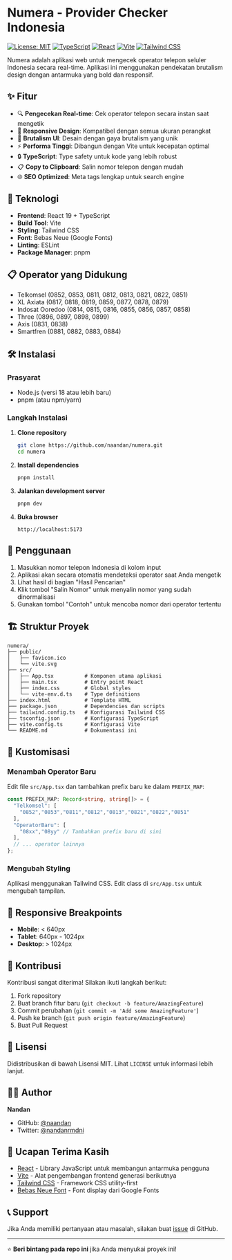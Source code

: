 # Numera - Provider Checker Indonesia

[![License: MIT](https://img.shields.io/badge/License-MIT-yellow.svg)](https://opensource.org/licenses/MIT)
[![TypeScript](https://img.shields.io/badge/TypeScript-007ACC?logo=typescript&logoColor=white)](https://www.typescriptlang.org/)
[![React](https://img.shields.io/badge/React-20232A?logo=react&logoColor=61DAFB)](https://reactjs.org/)
[![Vite](https://img.shields.io/badge/Vite-646CFF?logo=vite&logoColor=white)](https://vitejs.dev/)
[![Tailwind CSS](https://img.shields.io/badge/Tailwind_CSS-38B2AC?logo=tailwind-css&logoColor=white)](https://tailwindcss.com/)

Numera adalah aplikasi web untuk mengecek operator telepon seluler Indonesia secara real-time. Aplikasi ini menggunakan pendekatan brutalism design dengan antarmuka yang bold dan responsif.

## ✨ Fitur

- 🔍 **Pengecekan Real-time**: Cek operator telepon secara instan saat mengetik
- 📱 **Responsive Design**: Kompatibel dengan semua ukuran perangkat
- 🎨 **Brutalism UI**: Desain dengan gaya brutalism yang unik
- ⚡ **Performa Tinggi**: Dibangun dengan Vite untuk kecepatan optimal
- 🔒 **TypeScript**: Type safety untuk kode yang lebih robust
- 📋 **Copy to Clipboard**: Salin nomor telepon dengan mudah
- 🌐 **SEO Optimized**: Meta tags lengkap untuk search engine

## 🚀 Teknologi

- **Frontend**: React 19 + TypeScript
- **Build Tool**: Vite
- **Styling**: Tailwind CSS
- **Font**: Bebas Neue (Google Fonts)
- **Linting**: ESLint
- **Package Manager**: pnpm

## 📋 Operator yang Didukung

- Telkomsel (0852, 0853, 0811, 0812, 0813, 0821, 0822, 0851)
- XL Axiata (0817, 0818, 0819, 0859, 0877, 0878, 0879)
- Indosat Ooredoo (0814, 0815, 0816, 0855, 0856, 0857, 0858)
- Three (0896, 0897, 0898, 0899)
- Axis (0831, 0838)
- Smartfren (0881, 0882, 0883, 0884)

## 🛠️ Instalasi

### Prasyarat

- Node.js (versi 18 atau lebih baru)
- pnpm (atau npm/yarn)

### Langkah Instalasi

1. **Clone repository**
   ```bash
   git clone https://github.com/naandan/numera.git
   cd numera
   ```

2. **Install dependencies**
   ```bash
   pnpm install
   ```

3. **Jalankan development server**
   ```bash
   pnpm dev
   ```

4. **Buka browser**
   ```
   http://localhost:5173
   ```

## 📖 Penggunaan

1. Masukkan nomor telepon Indonesia di kolom input
2. Aplikasi akan secara otomatis mendeteksi operator saat Anda mengetik
3. Lihat hasil di bagian "Hasil Pencarian"
4. Klik tombol "Salin Nomor" untuk menyalin nomor yang sudah dinormalisasi
5. Gunakan tombol "Contoh" untuk mencoba nomor dari operator tertentu

## 🏗️ Struktur Proyek

```
numera/
├── public/
│   ├── favicon.ico
│   └── vite.svg
├── src/
│   ├── App.tsx          # Komponen utama aplikasi
│   ├── main.tsx         # Entry point React
│   ├── index.css        # Global styles
│   └── vite-env.d.ts    # Type definitions
├── index.html           # Template HTML
├── package.json         # Dependencies dan scripts
├── tailwind.config.ts   # Konfigurasi Tailwind CSS
├── tsconfig.json        # Konfigurasi TypeScript
├── vite.config.ts       # Konfigurasi Vite
└── README.md            # Dokumentasi ini
```

## 🎨 Kustomisasi

### Menambah Operator Baru

Edit file `src/App.tsx` dan tambahkan prefix baru ke dalam `PREFIX_MAP`:

```typescript
const PREFIX_MAP: Record<string, string[]> = {
  "Telkomsel": [
    "0852","0853","0811","0812","0813","0821","0822","0851"
  ],
  "OperatorBaru": [
    "08xx","08yy" // Tambahkan prefix baru di sini
  ],
  // ... operator lainnya
};
```

### Mengubah Styling

Aplikasi menggunakan Tailwind CSS. Edit class di `src/App.tsx` untuk mengubah tampilan.

## 📱 Responsive Breakpoints

- **Mobile**: < 640px
- **Tablet**: 640px - 1024px
- **Desktop**: > 1024px

## 🤝 Kontribusi

Kontribusi sangat diterima! Silakan ikuti langkah berikut:

1. Fork repository
2. Buat branch fitur baru (`git checkout -b feature/AmazingFeature`)
3. Commit perubahan (`git commit -m 'Add some AmazingFeature'`)
4. Push ke branch (`git push origin feature/AmazingFeature`)
5. Buat Pull Request

## 📄 Lisensi

Didistribusikan di bawah Lisensi MIT. Lihat `LICENSE` untuk informasi lebih lanjut.

## 👨‍💻 Author

**Nandan**
- GitHub: [@naandan](https://github.com/naandan)
- Twitter: [@nandanrmdni](https://x.com/nandanrmdni)

## 🙏 Ucapan Terima Kasih

- [React](https://reactjs.org/) - Library JavaScript untuk membangun antarmuka pengguna
- [Vite](https://vitejs.dev/) - Alat pengembangan frontend generasi berikutnya
- [Tailwind CSS](https://tailwindcss.com/) - Framework CSS utility-first
- [Bebas Neue Font](https://fonts.google.com/specimen/Bebas+Neue) - Font display dari Google Fonts

## 📞 Support

Jika Anda memiliki pertanyaan atau masalah, silakan buat [issue](https://github.com/naandan/numera/issues) di GitHub.

---

⭐ **Beri bintang pada repo ini** jika Anda menyukai proyek ini!
